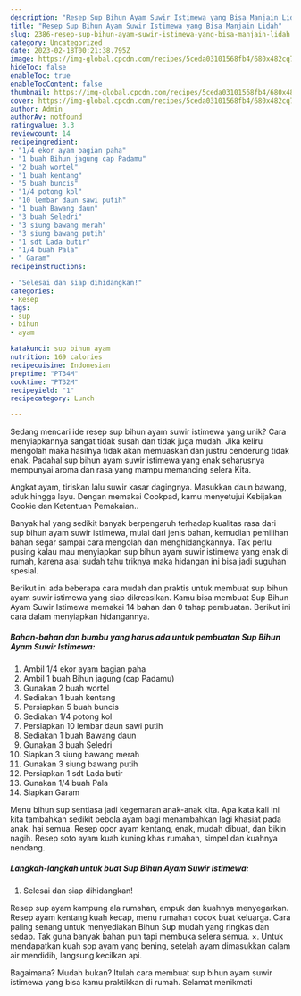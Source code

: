 ```yaml
---
description: "Resep Sup Bihun Ayam Suwir Istimewa yang Bisa Manjain Lidah"
title: "Resep Sup Bihun Ayam Suwir Istimewa yang Bisa Manjain Lidah"
slug: 2386-resep-sup-bihun-ayam-suwir-istimewa-yang-bisa-manjain-lidah
category: Uncategorized
date: 2023-02-18T00:21:38.795Z
image: https://img-global.cpcdn.com/recipes/5ceda03101568fb4/680x482cq70/sup-bihun-ayam-suwir-istimewa-foto-resep-utama.jpg
hideToc: false
enableToc: true
enableTocContent: false
thumbnail: https://img-global.cpcdn.com/recipes/5ceda03101568fb4/680x482cq70/sup-bihun-ayam-suwir-istimewa-foto-resep-utama.jpg
cover: https://img-global.cpcdn.com/recipes/5ceda03101568fb4/680x482cq70/sup-bihun-ayam-suwir-istimewa-foto-resep-utama.jpg
author: Admin
authorAv: notfound
ratingvalue: 3.3
reviewcount: 14
recipeingredient:
- "1/4 ekor ayam bagian paha"
- "1 buah Bihun jagung cap Padamu"
- "2 buah wortel"
- "1 buah kentang"
- "5 buah buncis"
- "1/4 potong kol"
- "10 lembar daun sawi putih"
- "1 buah Bawang daun"
- "3 buah Seledri"
- "3 siung bawang merah"
- "3 siung bawang putih"
- "1 sdt Lada butir"
- "1/4 buah Pala"
- " Garam"
recipeinstructions:

- "Selesai dan siap dihidangkan!"
categories:
- Resep
tags:
- sup
- bihun
- ayam

katakunci: sup bihun ayam 
nutrition: 169 calories
recipecuisine: Indonesian
preptime: "PT34M"
cooktime: "PT32M"
recipeyield: "1"
recipecategory: Lunch

---
```





Sedang mencari ide resep sup bihun ayam suwir istimewa yang unik? Cara menyiapkannya sangat tidak susah dan tidak juga mudah. Jika keliru mengolah maka hasilnya tidak akan memuaskan dan justru cenderung tidak enak. Padahal sup bihun ayam suwir istimewa yang enak seharusnya mempunyai aroma dan rasa yang mampu memancing selera Kita.





Angkat ayam, tiriskan lalu suwir kasar dagingnya. Masukkan daun bawang, aduk hingga layu. Dengan memakai Cookpad, kamu menyetujui Kebijakan Cookie dan Ketentuan Pemakaian..

Banyak hal yang sedikit banyak berpengaruh terhadap kualitas rasa dari sup bihun ayam suwir istimewa, mulai dari jenis bahan, kemudian pemilihan bahan segar sampai cara mengolah dan menghidangkannya. Tak perlu pusing kalau mau menyiapkan sup bihun ayam suwir istimewa yang enak di rumah, karena asal sudah tahu triknya maka hidangan ini bisa jadi suguhan spesial.






Berikut ini ada beberapa cara mudah dan praktis untuk membuat sup bihun ayam suwir istimewa yang siap dikreasikan. Kamu bisa membuat Sup Bihun Ayam Suwir Istimewa memakai 14 bahan dan 0 tahap pembuatan. Berikut ini cara dalam menyiapkan hidangannya.

<!--inarticleads1-->

##### Bahan-bahan dan bumbu yang harus ada untuk pembuatan Sup Bihun Ayam Suwir Istimewa:

1. Ambil 1/4 ekor ayam bagian paha
1. Ambil 1 buah Bihun jagung (cap Padamu)
1. Gunakan 2 buah wortel
1. Sediakan 1 buah kentang
1. Persiapkan 5 buah buncis
1. Sediakan 1/4 potong kol
1. Persiapkan 10 lembar daun sawi putih
1. Sediakan 1 buah Bawang daun
1. Gunakan 3 buah Seledri
1. Siapkan 3 siung bawang merah
1. Gunakan 3 siung bawang putih
1. Persiapkan 1 sdt Lada butir
1. Gunakan 1/4 buah Pala
1. Siapkan  Garam


Menu bihun sup sentiasa jadi kegemaran anak-anak kita. Apa kata kali ini kita tambahkan sedikit bebola ayam bagi menambahkan lagi khasiat pada anak. hai semua. Resep opor ayam kentang, enak, mudah dibuat, dan bikin nagih. Resep soto ayam kuah kuning khas rumahan, simpel dan kuahnya nendang. 

<!--inarticleads2-->

##### Langkah-langkah untuk buat Sup Bihun Ayam Suwir Istimewa:


1. Selesai dan siap dihidangkan!

Resep sup ayam kampung ala rumahan, empuk dan kuahnya menyegarkan. Resep ayam kentang kuah kecap, menu rumahan cocok buat keluarga. Cara paling senang untuk menyediakan Bihun Sup mudah yang ringkas dan sedap. Tak guna banyak bahan pun tapi membuka selera semua. ×. Untuk mendapatkan kuah sop ayam yang bening, setelah ayam dimasukkan dalam air mendidih, langsung kecilkan api. 

Bagaimana? Mudah bukan? Itulah cara membuat sup bihun ayam suwir istimewa yang bisa kamu praktikkan di rumah. Selamat menikmati
